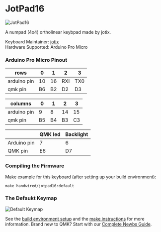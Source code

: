# JotPad16

![JotPad16](https://i.imgur.com/RwmqWuS.jpg)

A numpad (4x4) ortholinear keybpad made by jotix.

Keyboard Maintainer: [jotix](https://github.com/jotix)  
Hardware Supported: Arduino Pro Micro  

### Arduino Pro Micro Pinout

| rows        | 0  | 1  | 2   | 3   |
|-------------|----|----|-----|-----|
| arduino pin | 10 | 16 | RXI | TX0 |
| qmk pin     | B6 | B2 | D2  | D3  |

| columns     | 0  | 1  | 2  | 3  |
|-------------|----|----|----|----| 
| arduino pin | 9  | 8  | 14 | 15 |
| qmk pin     | B5 | B4 | B3 | C3 |

|             | QMK led   | Backlight |
|-------------|-----------|-----------|
| Arduino pin | 7         | 6         |
| QMK pin     | E6        | D7        |

### Compiling the Firmware

Make example for this keyboard (after setting up your build environment):

    make handwired/jotpad16:default

### The Defaukt Keymap

![Default Keymap](https://i.imgur.com/VJZcFRN.jpg)

See the [build environment setup](https://docs.qmk.fm/#/getting_started_build_tools) and the [make instructions](https://docs.qmk.fm/#/getting_started_make_guide) for more information. Brand new to QMK? Start with our [Complete Newbs Guide](https://docs.qmk.fm/#/newbs).


